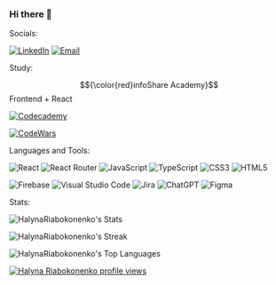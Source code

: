### Hi there 👋

Socials:

[![LinkedIn](https://img.shields.io/badge/LinkedIn-0077B5?style=for-the-badge&logo=linkedin&logoColor=white)](https://www.linkedin.com/in/halriab/)
[![Email](https://img.shields.io/badge/Gmail-D14836?style=for-the-badge&logo=gmail&logoColor=white)](mailto:sgallina89@gmail.com)

Study:

$${\color{red}infoShare Academy}$$ Frontend + React

[![Codecademy](https://img.shields.io/badge/Codecademy-FFF0E5?style=for-the-badge&logo=codecademy&logoColor=1F243A)](https://www.codecademy.com/profiles/halyna.riabokonenko)

[![CodeWars](https://www.codewars.com/users/Halyna%20Riabokonenko/badges/small)](https://www.codewars.com/users/Halyna%20Riabokonenko)




Languages and Tools:

![React](https://img.shields.io/badge/react-%2320232a.svg?style=for-the-badge&logo=react&logoColor=%2361DAFB)
![React Router](https://img.shields.io/badge/React_Router-CA4245?style=for-the-badge&logo=react-router&logoColor=white)
![JavaScript](https://img.shields.io/badge/javascript-%23323330.svg?style=for-the-badge&logo=javascript&logoColor=%23F7DF1E)
![TypeScript](https://img.shields.io/badge/typescript-%23007ACC.svg?style=for-the-badge&logo=typescript&logoColor=white)
![CSS3](https://img.shields.io/badge/css3-%231572B6.svg?style=for-the-badge&logo=css3&logoColor=white)
![HTML5](https://img.shields.io/badge/html5-%23E34F26.svg?style=for-the-badge&logo=html5&logoColor=white)

![Firebase](https://img.shields.io/badge/firebase-a08021?style=for-the-badge&logo=firebase&logoColor=ffcd34)
![Visual Studio Code](https://img.shields.io/badge/Visual%20Studio%20Code-0078d7.svg?style=for-the-badge&logo=visual-studio-code&logoColor=white)
![Jira](https://img.shields.io/badge/jira-%230A0FFF.svg?style=for-the-badge&logo=jira&logoColor=white)
![ChatGPT](https://img.shields.io/badge/chatGPT-74aa9c?style=for-the-badge&logo=openai&logoColor=white)
![Figma](https://img.shields.io/badge/figma-%23F24E1E.svg?style=for-the-badge&logo=figma&logoColor=white)


Stats:

![HalynaRiabokonenko's Stats](https://github-readme-stats.vercel.app/api?username=HalynaRiabokonenko&theme=react&show_icons=true&hide_border=true&count_private=true)

![HalynaRiabokonenko's Streak](https://github-readme-streak-stats.herokuapp.com/?user=HalynaRiabokonenko&theme=react&hide_border=true)

![HalynaRiabokonenko's Top Languages](https://github-readme-stats.vercel.app/api/top-langs/?username=HalynaRiabokonenko&theme=react&show_icons=true&hide_border=true&layout=compact)


[![Halyna Riabokonenko profile views](https://u8views.com/api/v1/github/profiles/26171918/views/day-week-month-total-count.svg)](https://u8views.com/github/HalynaRiabokonenko)

<!--

Here are some ideas to get you started:

- 🔭 I’m currently working on ...
- 🌱 I’m currently learning ...
- 👯 I’m looking to collaborate on ...
- 🤔 I’m looking for help with ...
- 💬 Ask me about ...
- 📫 How to reach me: ...
- 😄 Pronouns: ...
- ⚡ Fun fact: ...
-->
